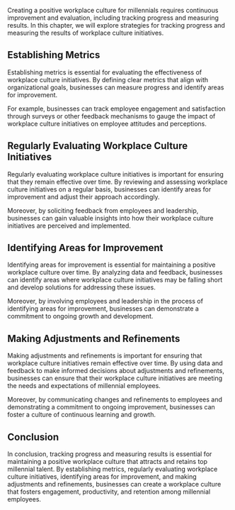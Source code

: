 
Creating a positive workplace culture for millennials requires continuous improvement and evaluation, including tracking progress and measuring results. In this chapter, we will explore strategies for tracking progress and measuring the results of workplace culture initiatives.

Establishing Metrics
--------------------

Establishing metrics is essential for evaluating the effectiveness of workplace culture initiatives. By defining clear metrics that align with organizational goals, businesses can measure progress and identify areas for improvement.

For example, businesses can track employee engagement and satisfaction through surveys or other feedback mechanisms to gauge the impact of workplace culture initiatives on employee attitudes and perceptions.

Regularly Evaluating Workplace Culture Initiatives
--------------------------------------------------

Regularly evaluating workplace culture initiatives is important for ensuring that they remain effective over time. By reviewing and assessing workplace culture initiatives on a regular basis, businesses can identify areas for improvement and adjust their approach accordingly.

Moreover, by soliciting feedback from employees and leadership, businesses can gain valuable insights into how their workplace culture initiatives are perceived and implemented.

Identifying Areas for Improvement
---------------------------------

Identifying areas for improvement is essential for maintaining a positive workplace culture over time. By analyzing data and feedback, businesses can identify areas where workplace culture initiatives may be falling short and develop solutions for addressing these issues.

Moreover, by involving employees and leadership in the process of identifying areas for improvement, businesses can demonstrate a commitment to ongoing growth and development.

Making Adjustments and Refinements
----------------------------------

Making adjustments and refinements is important for ensuring that workplace culture initiatives remain effective over time. By using data and feedback to make informed decisions about adjustments and refinements, businesses can ensure that their workplace culture initiatives are meeting the needs and expectations of millennial employees.

Moreover, by communicating changes and refinements to employees and demonstrating a commitment to ongoing improvement, businesses can foster a culture of continuous learning and growth.

Conclusion
----------

In conclusion, tracking progress and measuring results is essential for maintaining a positive workplace culture that attracts and retains top millennial talent. By establishing metrics, regularly evaluating workplace culture initiatives, identifying areas for improvement, and making adjustments and refinements, businesses can create a workplace culture that fosters engagement, productivity, and retention among millennial employees.
